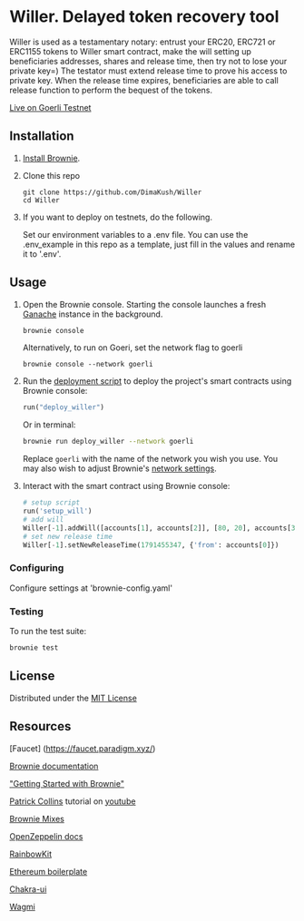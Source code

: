 # Willer. Delayed token recovery tool

Willer is used as a testamentary notary: entrust your ERC20, ERC721 or ERC1155 tokens to Willer smart contract, make the will setting up beneficiaries addresses, shares and release time, then try not to lose your private key=)
The testator must extend release time to prove his access to private key. When the release time  expires, beneficiaries are able to call release function to perform the bequest of the tokens.

[Live on Goerli Testnet](https://willer-ui.vercel.app)

## Installation

1. [Install Brownie](https://eth-brownie.readthedocs.io/en/stable/install.html).

2. Clone this repo 
   ```
   git clone https://github.com/DimaKush/Willer
   cd Willer
   ```
3. If you want to deploy on testnets, do the following.

   Set our environment variables to a .env file. You can use the .env_example in this repo
   as a template, just fill in the values and rename it to '.env'.

## Usage

1. Open the Brownie console. Starting the console launches a fresh [Ganache](https://www.trufflesuite.com/ganache) instance in the background.

   ```bash
   brownie console
   ```

   Alternatively, to run on Goeri, set the network flag to goerli

   ```
   brownie console --network goerli
   ```

2. Run the [deployment script](scripts/deploy_willer.py) to deploy the project's smart contracts using Brownie console:

   ```python
   run("deploy_willer")
   ```
   Or in terminal:

   ```bash
   brownie run deploy_willer --network goerli
   ```

   Replace `goerli` with the name of the network you wish you use. You may also wish to adjust Brownie's [network settings](https://eth-brownie.readthedocs.io/en/stable/network-management.html).

3. Interact with the smart contract using Brownie console:

   ```python
   # setup script
   run('setup_will')
   # add will
   Willer[-1].addWill([accounts[1], accounts[2]], [80, 20], accounts[3], 1691455347, {'from': accounts[0]})
   # set new release time
   Willer[-1].setNewReleaseTime(1791455347, {'from': accounts[0]})   
   ```
   
### Configuring

Configure settings at 'brownie-config.yaml'

### Testing

To run the test suite:

```bash
brownie test
```
## License

Distributed under the [MIT License](https://github.com/DimaKush/Willer/blob/master/LICENSE)

## Resources
[Faucet] (https://faucet.paradigm.xyz/)

[Brownie documentation](https://eth-brownie.readthedocs.io/en/stable/)

["Getting Started with Brownie"](https://medium.com/@iamdefinitelyahuman/getting-started-with-brownie-part-1-9b2181f4cb99)

[Patrick Collins](https://twitter.com/PatrickAlphaC) tutorial on [youtube](https://www.youtube.com/watch?v=M576WGiDBdQ&t=43350s)

[Brownie Mixes](https://github.com/brownie-mix)

[OpenZeppelin docs](https://docs.openzeppelin.com/)

[RainbowKit](https://www.rainbowkit.com/)

[Ethereum boilerplate](https://github.com/ethereum-boilerplate/ethereum-boilerplate) 

[Chakra-ui](https://chakra-ui.com)

[Wagmi](https://wagmi.sh/)